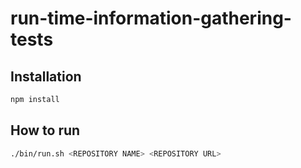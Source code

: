 # run-time-information-gathering-tests

## Installation

```bash
npm install
```

## How to run

```bash
./bin/run.sh <REPOSITORY NAME> <REPOSITORY URL>
```
